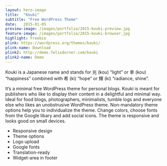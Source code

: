```yaml
---
layout: hero-image
title:  "Kouki"
subtitle: "Free WordPress Theme"
date:   2015-01-05
preview-image: /images/portfolio/2015-kouki-preview.jpg
feature-image: /images/portfolio/2015-kouki-browser.jpg
highlight: Freebie
plink: https://wordpress.org/themes/kouki/
plink-name: Download
plink2: http://demo.felixdorner.com/kouki
plink2-name: Demo
---
```


Kouki is a Japanese name and stands for 光 (kou) “light” or 幸 (kou) “happiness” combined with 希 (ki) “hope” or 輝 (ki) “radiance, shine”.

It’s a minimal free WordPress theme for personal blogs. Kouki is meant for publishers who like to display their content in a delightful and minimal way. Ideal for food blogs, photographers, minimalists, tumble logs and everyone else who likes an unobstrusive WordPress theme. Non-mandatory theme options help you to individualize the theme. Change colors, choose fonts from the Google libary and add social icons. The theme is responsive and looks good on small devices.

- Responsive design
- Theme options
- Logo upload
- Google fonts
- Translation-ready
- Widget-area in footer
